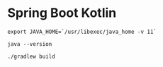 # Spring Boot Kotlin

```shell
export JAVA_HOME=`/usr/libexec/java_home -v 11`

java --version

./gradlew build
```